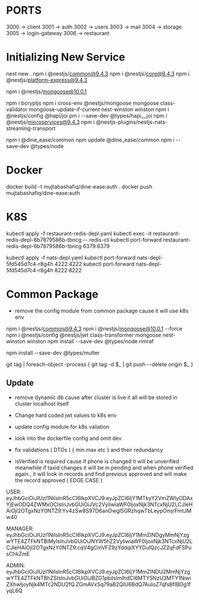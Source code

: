 # PORTS

3000 -> client
3001 -> auth
3002 -> users
3003 -> mail
3004 -> storage
3005 -> login-gateway
3006 -> restaurant

# Initializing New Service

nest new .
npm i @nestjs/common@9.4.3
npm i @nestjs/core@9.4.3 
npm i @nestjs/platform-express@9.4.3

npm i @nestjs/mongoose@10.0.1

npm i bcryptjs
npm i cross-env @nestjs/mongoose mongoose class-validator mongoose-update-if-current nest-winston winston
npm i @nestjs/config @hapi/joi
pm i --save-dev @types/hapi__joi
npm i @nestjs/microservices@9.4.3
npm i @nestjs-plugins/nestjs-nats-streaming-transport

npm i @dine_ease/common
npm update @dine_ease/common
npm i --save-dev @types/node

# Docker
docker build -t mujtabashafiq/dine-ease:auth .
docker push mujtabashafiq/dine-ease:auth

# K8S
kubectl apply -f restaurant-redis-depl.yaml
kubectl exec -it restaurant-redis-depl-6b7879586b-tbncg -- redis-cli
kubectl port-forward restaurant-redis-depl-6b7879586b-tbncg 6379:6379

kubectl apply -f nats-depl.yaml
kubectl port-forward nats-depl-5fd545d7c4-r8g4h 4222:4222
kubectl port-forward nats-depl-5fd545d7c4-r8g4h 8222:8222

# Common Package
- remove the config module from common package cause it will use k8s env

npm i @nestjs/common@9.4.3
npm i @nestjs/mongoose@10.0.1 --force
npm i @nestjs/config @nestjs/jwt class-transformer mongoose nest-winston winston
npm install --save-dev @types/node rimraf

npm install --save-dev @types/multer

git tag | foreach-object -process { git tag -d $_ | git push --delete origin $_ }

## Update 

- remove dynamic db cause after cluster is live it all will be stored in cluster localhost itself
- Change hard coded jwt values to k8s env
- update config module for k8s valiation
- look into the dockerfile config and omit dev
- fix validations ( DTOs ) { min max etc } and their redundancy 


- isVerified is required cause if phone is changed it will be unverified meanwhile if taxid changes it will be in pending
  and when phone verified again , it will look in records and find previous approved and will make the record approved ( EDGE CASE )


USER:
eyJhbGciOiJIUzI1NiIsInR5cCI6IkpXVCJ9.eyJpZCI6IjY1MTkyY2VmZWIyODAxYjEwODQ4ZWMxOCIsInJvbGUiOiJVc2VyIiwiaWF0IjoxNjk3NTcxNjU2LCJleHAiOjI2OTgxNzY0NTZ9.Yv4zSw8S97D6anOwgI5GRzhqwTbLeypOmjrFmtJMw40

MANAGER:
eyJhbGciOiJIUzI1NiIsInR5cCI6IkpXVCJ9.eyJpZCI6IjY1MmZlNDgyMmNjYzgwYTE4ZTFkNTBiMyIsInJvbGUiOiJNYW5hZ2VyIiwiaWF0IjoxNjk3NTcxNjU2LCJleHAiOjI2OTgxNzY0NTZ9.cqV4gCmVFZ9zYddqiXYYDuIQzcJZ2qFdFSPusChkZmE

ADMIN:
eyJhbGciOiJIUzI1NiIsInR5cCI6IkpXVCJ9.eyJpZCI6IjY1MmZlNDU2MmNjYzgwYTE4ZTFkNTBhZSIsInJvbGUiOiJBZG1pbiIsImlhdCI6MTY5NzU3MTY1NiwiZXhwIjoyNjk4MTc2NDU2fQ.ZGmAVxSq79aB2QIU6BdQ7AuIoZ7qfsBfIBOg1fyqL6Q